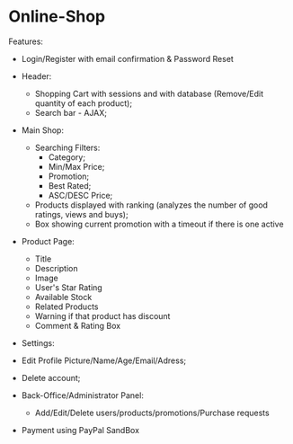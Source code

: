 # Online-Shop
Features:
  - Login/Register with email confirmation & Password Reset
  - Header:
    - Shopping Cart with sessions and with database (Remove/Edit quantity of each product);
    - Search bar - AJAX;
  - Main Shop:
    - Searching Filters:
      - Category;
      - Min/Max Price;
      - Promotion;
      - Best Rated;
      - ASC/DESC Price;
    - Products displayed with ranking (analyzes the number of good ratings, views and buys);
    - Box showing current promotion with a timeout if there is one active
    
  - Product Page:
    - Title
    - Description
    - Image
    - User's Star Rating
    - Available Stock
    - Related Products
    - Warning if that product has discount
    - Comment & Rating Box
    
 - Settings:
  - Edit Profile Picture/Name/Age/Email/Adress;
  - Delete account;
  
- Back-Office/Administrator Panel:
  - Add/Edit/Delete users/products/promotions/Purchase requests

- Payment using PayPal SandBox
